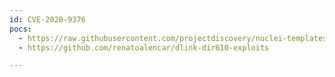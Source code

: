 ```yaml
---
id: CVE-2020-9376
pocs:
  - https://raw.githubusercontent.com/projectdiscovery/nuclei-templates/master/cves/2020/CVE-2020-9376.yaml
  - https://github.com/renatoalencar/dlink-dir610-exploits

---
```

